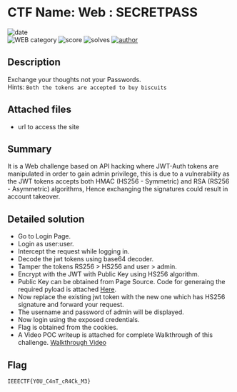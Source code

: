 # CTF Name: Web : SECRETPASS

![date](https://img.shields.io/badge/date-10.11.2020-brightgreen.svg)  
![WEB category](https://img.shields.io/badge/category-web-lightgrey.svg)
![score](https://img.shields.io/badge/score-100-blue.svg)
![solves](https://img.shields.io/badge/solves-0000-brightgreen.svg)
[![author](https://img.shields.io/badge/author-PoorneshAdhithya-blue)](https://github.com/Tesla369)

## Description
Exchange your thoughts not your Passwords. <br />
Hints:
`Both the tokens are accepted to buy biscuits`

## Attached files
-  url to access the site

## Summary
It is a Web challenge based on API hacking where JWT-Auth tokens are manipulated in order to gain admin privilege, this is due to a vulnerability as the JWT tokens accepts both HMAC (HS256 - Symmetric) and RSA (RS256 - Asymmetric) algorithms, Hence exchanging the signatures could result in account takeover.

## Detailed solution

-  Go to Login Page.
-  Login as user:user.
-  Intercept the request while logging in.
-  Decode the jwt tokens using base64 decoder.
-  Tamper the tokens RS256 > HS256 and user > admin.
-  Encrypt with the JWT with Public Key using HS256 algorithm.
-  Public Key can be obtained from Page Source. Code for generaing the required pyload is attached <a href="https://bit.ly/JWTauth">Here</a>.
-  Now replace the existing jwt token with the new one which has HS256 signature and forward your request.
-  The username and password of admin will be displayed.
-  Now login using the exposed credentials.
-  Flag is obtained from the cookies.
-  A Video POC writeup is attached for complete Walkthrough of this challenge. <a href="https://bit.ly/jwtWalkthrough">Walkthrough Video</a>

## Flag
```
IEEECTF{Y0U_C4nT_cR4Ck_M3}
```
